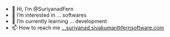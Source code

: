 - 👋 Hi, I’m @SuriyanadFern
- 👀 I’m interested in ... softwares
- 🌱 I’m currently learning ... development
- 📫 How to reach me ...suriyanad.sivakumar@fernsoftware.com

<!---
SuriyanadFern/SuriyanadFern is a ✨ special ✨ repository because its `README.md` (this file) appears on your GitHub profile.
You can click the Preview link to take a look at your changes.
--->
